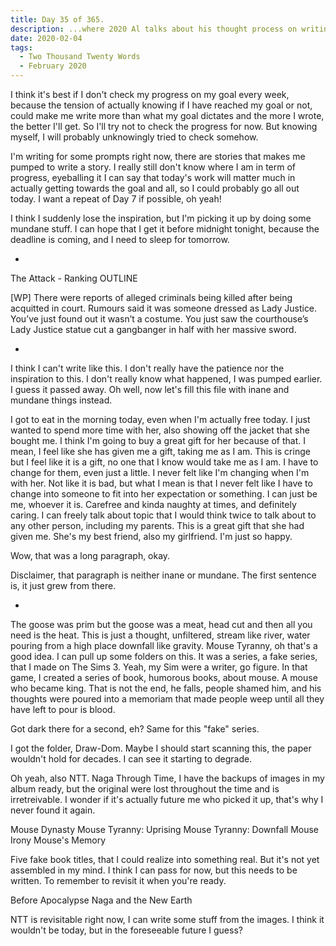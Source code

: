 ```yaml
---
title: Day 35 of 365.
description: ...where 2020 Al talks about his thought process on writing, some writing exercises, and older projects.
date: 2020-02-04
tags:
  - Two Thousand Twenty Words
  - February 2020
---
```


I think it's best if I don't check my progress on my goal every week, because the tension of actually knowing if I have reached my goal or not, could make me write more than what my goal dictates and the more I wrote, the better I'll get. So I'll try not to check the progress for now. But knowing myself, I will probably unknowingly tried to check somehow.

I'm writing for some prompts right now, there are stories that makes me pumped to write a story. I really still don't know where I am in term of progress, eyeballing it I can say that today's work will matter much in actually getting towards the goal and all, so I could probably go all out today. I want a repeat of Day 7 if possible, oh yeah!

I think I suddenly lose the inspiration, but I'm picking it up by doing some mundane stuff. I can hope that I get it before midnight tonight, because the deadline is coming, and I need to sleep for tomorrow.

-
The Attack - Ranking OUTLINE

[WP] There were reports of alleged criminals being killed after being acquitted in court. Rumours said it was someone dressed as Lady Justice. You’ve just found out it wasn’t a costume. You just saw the courthouse’s Lady Justice statue cut a gangbanger in half with her massive sword.


-

I think I can't write like this. I don't really have the patience nor the inspiration to this. I don't really know what happened, I was pumped earlier. I guess it passed away. Oh well, now let's fill this file with inane and mundane things instead.

I got to eat in the morning today, even when I'm actually free today. I just wanted to spend more time with her, also showing off the jacket that she bought me. I think I'm going to buy a great gift for her because of that. I mean, I feel like she has given me a gift, taking me as I am. This is cringe but I feel like it is a gift, no one that I know would take me as I am. I have to change for them, even just a little. I never felt like I'm changing when I'm with her. Not like it is bad, but what I mean is that I never felt like I have to change into someone to fit into her expectation or something. I can just be me, whoever it is. Carefree and kinda naughty at times, and definitely caring. I can freely talk about topic that I would think twice to talk about to any other person, including my parents. This is a great gift that she had given me. She's my best friend, also my girlfriend. I'm just so happy.

Wow, that was a long paragraph, okay.

Disclaimer, that paragraph is neither inane or mundane. The first sentence is, it just grew from there. 

-

The goose was prim but the goose was a meat, head cut and then all you need is the heat. This is just a thought, unfiltered, stream like river, water pouring from a high place downfall like gravity. Mouse Tyranny, oh that's a good idea. I can pull up some folders on this. It was a series, a fake series, that I made on The Sims 3. Yeah, my Sim were a writer, go figure. In that game, I created a series of book, humorous books, about mouse. A mouse who became king. That is not the end, he falls, people shamed him, and his thoughts were poured into a memoriam that made people weep until all they have left to pour is blood.

Got dark there for a second, eh? Same for this "fake" series.

I got the folder, Draw-Dom. Maybe I should start scanning this, the paper wouldn't hold for decades. I can see it starting to degrade.

Oh yeah, also NTT. Naga Through Time, I have the backups of images in my album ready, but the original were lost throughout the time and is irretreivable. I wonder if it's actually future me who picked it up, that's why I never found it again.

Mouse Dynasty
Mouse Tyranny: Uprising
Mouse Tyranny: Downfall
Mouse Irony
Mouse's Memory

Five fake book titles, that I could realize into something real. But it's not yet assembled in my mind. I think I can pass for now, but this needs to be written. To remember to revisit it when you're ready.

Before Apocalypse
Naga and the New Earth

NTT is revisitable right now, I can write some stuff from the images. I think it wouldn't be today, but in the foreseeable future I guess?

